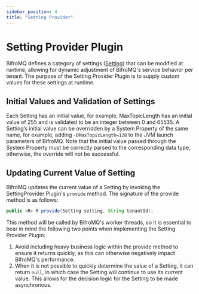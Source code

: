 ```yaml
---
sidebar_position: 4
title: "Setting Provider"
---
```

# Setting Provider Plugin

BifroMQ defines a category of settings ([Setting](https://github.com/baidu/bifromq/blob/main/bifromq-plugin/bifromq-plugin-setting-provider/src/main/java/com/baidu/bifromq/plugin/settingprovider/ISettingProvider.java)) that can be modified at runtime, allowing for dynamic adjustment of BifroMQ's service behavior per tenant. The purpose of the Setting Provider Plugin is to supply custom values for these settings at runtime.

## Initial Values and Validation of Settings
Each Setting has an initial value, for example, MaxTopicLength has an initial value of 255 and is validated to be an integer between 0 and 65535. A Setting’s initial value can be overridden by a System Property of the same name, for example, adding `-DMaxTopicLength=128` to the JVM launch parameters of BifroMQ. Note that the initial value passed through the System Property must be correctly parsed to the corresponding data type, otherwise, the override will not be successful.

## Updating Current Value of Setting
BifroMQ updates the current value of a Setting by invoking the SettingProvider Plugin's `provide` method. The signature of the provide method is as follows:
```java
public <R> R provide(Setting setting, String tenantId);
```
This method will be called by BifroMQ's worker threads, so it is essential to bear in mind the following two points when implementing the Setting Provider Plugin:
1. Avoid including heavy business logic within the provide method to ensure it returns quickly, as this can otherwise negatively impact BifroMQ's performance.
2. When it is not possible to quickly determine the value of a Setting, it can return `null`, in which case the Setting will continue to use its current value. This allows for the decision logic for the Setting to be made asynchronous.